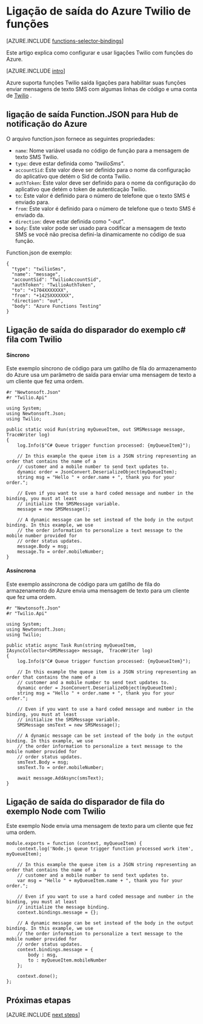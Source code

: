 <properties
    pageTitle="Vinculação de funções Twilio Azure | Microsoft Azure"
    description="Compreenda como usar ligações Twilio com funções do Azure."
    services="functions"
    documentationCenter="na"
    authors="wesmc7777"
    manager="erikre"
    editor=""
    tags=""
    keywords="funções de Azure, funções, processamento de eventos, computação dinâmico, arquitetura sem servidor"/>

<tags
    ms.service="functions"
    ms.devlang="multiple"
    ms.topic="reference"
    ms.tgt_pltfrm="multiple"
    ms.workload="na"
    ms.date="10/20/2016"
    ms.author="wesmc"/>

# <a name="azure-functions-twilio-output-binding"></a>Ligação de saída do Azure Twilio de funções

[AZURE.INCLUDE [functions-selector-bindings](../../includes/functions-selector-bindings.md)]

Este artigo explica como configurar e usar ligações Twilio com funções do Azure. 

[AZURE.INCLUDE [intro](../../includes/functions-bindings-intro.md)] 

Azure suporta funções Twilio saída ligações para habilitar suas funções enviar mensagens de texto SMS com algumas linhas de código e uma conta de [Twilio](https://www.twilio.com/) . 
 

## <a name="functionjson-for-azure-notification-hub-output-binding"></a>ligação de saída Function.JSON para Hub de notificação do Azure

O arquivo function.json fornece as seguintes propriedades:

- `name`: Nome variável usada no código de função para a mensagem de texto SMS Twilio.
- `type`: deve estar definida como *"twilioSms"*.
- `accountSid`: Este valor deve ser definido para o nome da configuração do aplicativo que detém o Sid de conta Twilio.
- `authToken`: Este valor deve ser definido para o nome da configuração do aplicativo que detém o token de autenticação Twilio.
- `to`: Este valor é definido para o número de telefone que o texto SMS é enviado para.
- `from`: Este valor é definido para o número de telefone que o texto SMS é enviado da.
- `direction`: deve estar definida como *"-out"*.
- `body`: Este valor pode ser usado para codificar a mensagem de texto SMS se você não precisa defini-la dinamicamente no código de sua função. 

 
Function.json de exemplo:

    {
      "type": "twilioSms",
      "name": "message",
      "accountSid": "TwilioAccountSid",
      "authToken": "TwilioAuthToken",
      "to": "+1704XXXXXXX",
      "from": "+1425XXXXXXX",
      "direction": "out",
      "body": "Azure Functions Testing"
    }


## <a name="example-c-queue-trigger-with-twilio-output-binding"></a>Ligação de saída do disparador do exemplo c# fila com Twilio

#### <a name="synchronous"></a>Síncrono

Este exemplo síncrono de código para um gatilho de fila do armazenamento do Azure usa um parâmetro de saída para enviar uma mensagem de texto a um cliente que fez uma ordem.

    #r "Newtonsoft.Json"
    #r "Twilio.Api"

    using System;
    using Newtonsoft.Json;
    using Twilio;

    public static void Run(string myQueueItem, out SMSMessage message,  TraceWriter log)
    {
        log.Info($"C# Queue trigger function processed: {myQueueItem}");
    
        // In this example the queue item is a JSON string representing an order that contains the name of a 
        // customer and a mobile number to send text updates to.
        dynamic order = JsonConvert.DeserializeObject(myQueueItem);
        string msg = "Hello " + order.name + ", thank you for your order.";
    
        // Even if you want to use a hard coded message and number in the binding, you must at least 
        // initialize the SMSMessage variable.
        message = new SMSMessage();

        // A dynamic message can be set instead of the body in the output binding. In this example, we use 
        // the order information to personalize a text message to the mobile number provided for
        // order status updates.
        message.Body = msg;
        message.To = order.mobileNumber;
    }

#### <a name="asynchronous"></a>Assíncrona

Este exemplo assíncrona de código para um gatilho de fila do armazenamento do Azure envia uma mensagem de texto para um cliente que fez uma ordem.

    #r "Newtonsoft.Json"
    #r "Twilio.Api"
     
    using System;
    using Newtonsoft.Json;
    using Twilio;
    
    public static async Task Run(string myQueueItem, IAsyncCollector<SMSMessage> message,  TraceWriter log)
    {
        log.Info($"C# Queue trigger function processed: {myQueueItem}");

        // In this example the queue item is a JSON string representing an order that contains the name of a 
        // customer and a mobile number to send text updates to.
        dynamic order = JsonConvert.DeserializeObject(myQueueItem);
        string msg = "Hello " + order.name + ", thank you for your order.";
    
        // Even if you want to use a hard coded message and number in the binding, you must at least 
        // initialize the SMSMessage variable.
        SMSMessage smsText = new SMSMessage();

        // A dynamic message can be set instead of the body in the output binding. In this example, we use 
        // the order information to personalize a text message to the mobile number provided for
        // order status updates.
        smsText.Body = msg;
        smsText.To = order.mobileNumber;
        
        await message.AddAsync(smsText);
    }


## <a name="example-nodejs-queue-trigger-with-twilio-output-binding"></a>Ligação de saída do disparador de fila do exemplo Node com Twilio

Este exemplo Node envia uma mensagem de texto para um cliente que fez uma ordem.

    module.exports = function (context, myQueueItem) {
        context.log('Node.js queue trigger function processed work item', myQueueItem);
    
        // In this example the queue item is a JSON string representing an order that contains the name of a 
        // customer and a mobile number to send text updates to.
        var msg = "Hello " + myQueueItem.name + ", thank you for your order.";
    
        // Even if you want to use a hard coded message and number in the binding, you must at least 
        // initialize the message binding.
        context.bindings.message = {};
    
        // A dynamic message can be set instead of the body in the output binding. In this example, we use 
        // the order information to personalize a text message to the mobile number provided for
        // order status updates.
        context.bindings.message = {
            body : msg,
            to : myQueueItem.mobileNumber
        };
    
        context.done();
    };

## <a name="next-steps"></a>Próximas etapas

[AZURE.INCLUDE [next steps](../../includes/functions-bindings-next-steps.md)]
